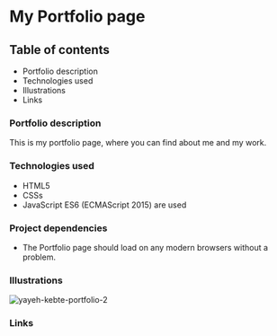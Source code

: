 
# My Portfolio page

## Table of contents

- Portfolio description
- Technologies used
- Illustrations
- Links

### Portfolio description

This is my portfolio page, where you can find about me and my work.

### Technologies used

- HTML5
- CSSs
- JavaScript ES6 (ECMAScript 2015) are used

### Project dependencies

- The Portfolio page should load on any modern browsers without a problem.

<!--### API used

-Pokémon-->

### Illustrations

<!--![pokedex-app-screenshot](https://user-images.githubusercontent.com/85830416/145679980-851615e6-97e2-4327-9a48-bc778229a847.png)-->

![yayeh-kebte-portfolio-2](https://user-images.githubusercontent.com/85830416/146954502-49c53676-6dce-43a1-b40b-6c23a214e729.png)


### Links
